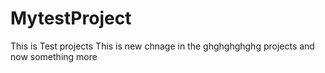 # MytestProject
This is Test projects
This is new chnage in the ghghghghghg projects and now something more